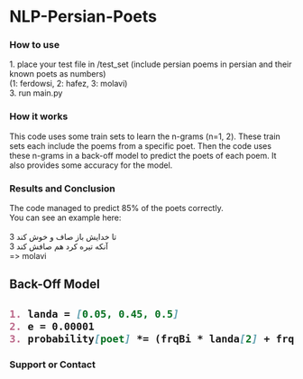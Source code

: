 <h1>NLP-Persian-Poets</h1>
<h3>How to use</h3>
1. place your test file in /test_set (include persian poems in persian and their known poets as numbers) <br>
(1: ferdowsi, 2: hafez, 3: molavi) <br>
3. run main.py <br>

<h3>How it works</h3>
This code uses some train sets to learn the n-grams (n=1, 2). These train sets each include the poems from a specific poet. Then the code uses these n-grams in a back-off model to predict the poets of each poem. It also provides some accuracy for the model. 

<h3>Results and Conclusion</h3>
The code managed to predict 85% of the poets correctly. <br>
You can see an example here:<br>
<br>3	تا خدایش باز صاف و خوش کند
<br>3	آنکه تیره کرد هم صافش کند
<br>
=> molavi


<h2> Back-Off Model<h2>

```markdown
1. landa = [0.05, 0.45, 0.5]
2. e = 0.00001
3. probability[poet] *= (frqBi * landa[2] + frqOne * landa[1] + landa[0] * e)

```

### Support or Contact

